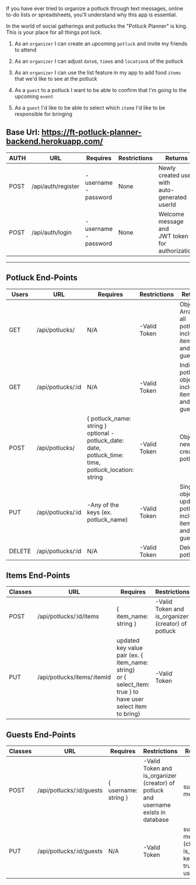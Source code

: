 If you have ever tried to organize a potluck through text messages, online to-do lists or spreadsheets, you'll understand why this app is essential. 

In the world of social gatherings and potlucks the "Potluck Planner" is king. This is your place for all things pot luck.

1. As an `organizer` I can create an upcoming `potluck` and invite my friends to attend

2. As an `organizer` I can adjust `date`s, `time`s and `location`s of the potluck

3. As an `organizer` I can use the list feature in my app to add food `items` that we'd like to see at the potluck

4. As a `guest` to a potluck I want to be able to confirm that I'm going to the upcoming `event`

5. As a `guest` I'd like to be able to select which `item`s I'd like to be responsible for bringing

## Base Url: https://ft-potluck-planner-backend.herokuapp.com/
| AUTH | URL                | Requires                                  | Restrictions | Returns                                                 |
|------|--------------------|-------------------------------------------|--------------|---------------------------------------------------------|
| POST | /api/auth/register | -username<br>-password                    | None         | Newly created user with <br>auto-generated userId       |
| POST | /api/auth/login    | -username<br>-password                    | None         | Welcome message and <br>JWT token for authorization     |
---
## Potluck End-Points
| Users  | URL                       | Requires                                                                        | Restrictions | Returns                                               |
|--------|---------------------------|---------------------------------------------------------------------------------|--------------|-------------------------------------------------------|
| GET    | /api/potlucks/            | N/A                                                                             | -Valid Token | Object Array of all potlucks <br> including items and guests
| GET    | /api/potlucks/:id         | N/A                                                                             | -Valid Token | Individual potluck object<br>including items and guests|
| POST   | /api/potlucks/            | { potluck_name: string }<br> optional -<br> potluck_date: date,<br> potluck_time: time,<br> potluck_location: string| -Valid Token | Object of newly<br>created potluck|
| PUT    | /api/potlucks/:id         | -Any of the<br>keys (ex. potluck_name)                                      | -Valid Token | Single object of updated potluck<br>including items and guests|
| DELETE | /api/potlucks/:id         | N/A                                                                             | -Valid Token | Deleted potluck                                       |

## Items End-Points
| Classes | URL                          | Requires                                 | Restrictions                            | Returns                                                         |
|---------|------------------------------|------------------------------------------|-----------------------------------------|-----------------------------------------------------------------|
| POST    | /api/potlucks/:id/items      | { item_name: string }                    | -Valid Token and<br>is_organizer (creator) of potluck| item_id and item_name                              |
| PUT     | /api/potlucks/items/:itemId  | updated key value pair (ex. { item_name: string}<br>or { select_item: true } to have user select item to bring)| -Valid Token | updated item (if user_id is not null, item is taken) |

## Guests End-Points
| Classes | URL                          | Requires                                           | Restrictions                        | Returns                                                     |
|---------|------------------------------|----------------------------------------------------|-------------------------------------|-------------------------------------------------------------|
| POST    | /api/potlucks/:id/guests     | { username: string }                               | -Valid Token and<br>is_organizer (creator) of potluck<br> and username exists in database | success message |
| PUT     | /api/potlucks/:id/guests     | N/A                                                | -Valid Token                        | success message (changes is_going key to true for user)     |